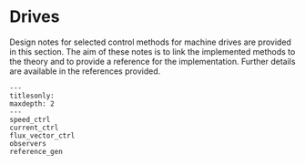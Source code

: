 # Drives

Design notes for selected control methods for machine drives are provided in this section. The aim of these notes is to link the implemented methods to the theory and to provide a reference for the implementation. Further details are available in the references provided.

```{toctree}
---
titlesonly:
maxdepth: 2
---
speed_ctrl
current_ctrl
flux_vector_ctrl
observers
reference_gen
```
